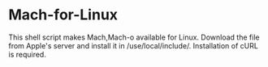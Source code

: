 # Mach-for-Linux
This shell script makes Mach,Mach-o available for Linux.
Download the file from Apple's server and install it in /use/local/include/.
Installation of cURL is required.
